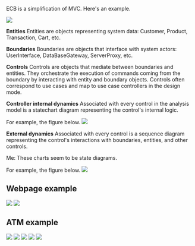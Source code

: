 ECB is a simplification of MVC. Here's an example.

![](ecb.jpg)

**Entities**
Entities are objects representing system data: Customer, Product, Transaction, Cart, etc.

**Boundaries**
Boundaries are objects that interface with system actors: UserInterface, DataBaseGateway, ServerProxy, etc.

**Controls**
Controls are objects that mediate between boundaries and entities. They orchestrate the execution of 
commands coming from the boundary by interacting with entity and boundary objects. Controls often correspond to use cases and map to use case controllers in the design mode.

**Controller internal dynamics**
Associated with every control in the analysis model is a statechart diagram representing the control's internal logic.

For example, the figure below.
![](internalDynamics.jpg)

**External dynamics**
Associated with every control is a sequence diagram representing the control's interactions with boundaries, entities, and other controls.

Me: These charts seem to be state diagrams.

For example, the figure below.
![](externalDynamics.jpg)

## Webpage example
![](webpage-ecb.jpg)
![](webpage-sequence.jpg)

## ATM example
![](atm-ecb.jpg)
![](atm-sequence.jpg)
![](atm-internalDynamics.jpg)
![](withdraw-controller.jpg)
![](deposit-controller.jpg)


